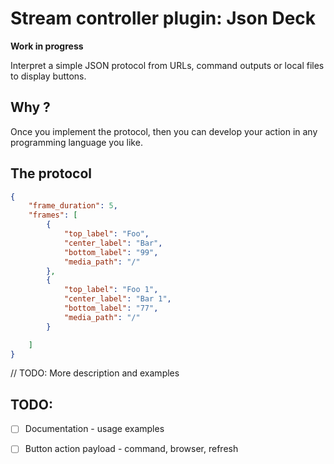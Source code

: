 # Stream controller plugin: Json Deck

**Work in progress**

Interpret a simple JSON protocol from URLs, command outputs or local files to display buttons.

## Why ?
Once you implement the protocol, then you can develop your action in any programming language you like.








## The protocol

```json
{
	"frame_duration": 5,
	"frames": [
		{
			"top_label": "Foo",
			"center_label": "Bar",
			"bottom_label": "99",
			"media_path": "/"
		},
		{
			"top_label": "Foo 1",
			"center_label": "Bar 1",
			"bottom_label": "77",
			"media_path": "/"
		}

	]
}
```

// TODO: More description and examples


## TODO: 

 - [ ] Documentation - usage examples
 - [ ] Button action payload - command, browser, refresh
 